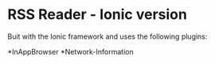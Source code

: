 RSS Reader - Ionic version
=====================

Buit with the Ionic framework and uses the following plugins:

*InAppBrowser
*Network-Information


